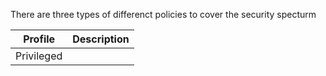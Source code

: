 
There are three types of differenct policies to cover the security specturm


| Profile    | Description |
| ---------- | ----------- |
| Privileged |             |
